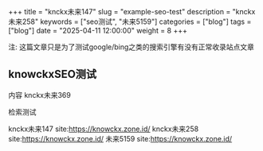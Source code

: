 +++
title = "knckx未来147"
slug = "example-seo-test"
description = "knckx未来258"
keywords = ["seo测试", "未来5159"]
categories = ["blog"]
tags = ["blog"]
date = "2025-04-11 12:00:00"
weight = 8
+++


注:  这篇文章只是为了测试google/bing之类的搜索引擎有没有正常收录站点文章


## knowckxSEO测试

内容 knckx未来369


检索测试

knckx未来147 site:https://knowckx.zone.id/
knckx未来258 site:https://knowckx.zone.id/
未来5159 site:https://knowckx.zone.id/







